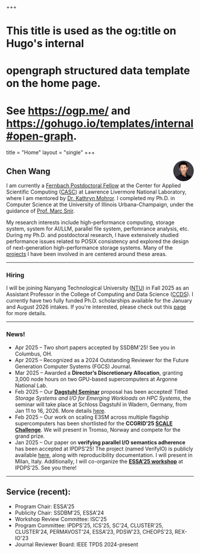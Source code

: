 +++
# This title is used as the og:title on Hugo's internal
# opengraph structured data template on the home page.
# See https://ogp.me/ and https://gohugo.io/templates/internal#open-graph.
title = "Home"
layout = "single"
+++

[<img src="/static/images/headshot.jpeg" style="max-width:11%;min-width:30px;border-radius:50%;float:right;" alt="Github repo" />](https://wangchen.io)

## Chen Wang

<!--Contact: wang116@llnl.gov-->

I am currently a [Fernbach Postdoctoral Fellow](https://computing.llnl.gov/about/people-highlights/chen-wang) at the Center for Applied Scientific Computing ([CASC](https://computing.llnl.gov/casc)) at Lawrence Livermore National Laboratory, where I am mentored by [Dr. Kathryn Mohror](https://people.llnl.gov/mohror1).
I completed my Ph.D. in Computer Science at the University of Illinois Urbana-Champaign, under the guidance of [Prof. Marc Snir](https://snir.cs.illinois.edu). <!--You can find my CV [here](/static/cv/cv-chen-wang-2024-12-16.pdf). -->

My research interests include high-performance computing, storage system, system for AI/LLM, parallel file system, perfomrance analysis, etc. During my Ph.D. and postdoctoral research, I have extensively studied performance issues related to POSIX consistency and explored the design of next-generation high-performance storage systems. Many of the [projects](/projects) I have been involved in are centered around these areas.
<!--
If you want to read more about this issue, please see this post.
-->

---

### Hiring

I will be joining Nanyang Technological University ([NTU](https://www.ntu.edu.sg/)) in Fall 2025 as an Assistant Professor in the College of Computing and Data Science ([CCDS](https://www.ntu.edu.sg/computing)). I currently have two fully funded Ph.D. scholarships available for the January and August 2026 intakes. If you're interested, please check out this [page](/hiring) for more details.

---

### News!
- Apr 2025 – Two short papers accepted by SSDBM'25! See you in Columbus, OH.
- Apr 2025 – Recognized as a 2024 Outstanding Reviewer for the Future Generation Computer Systems (FGCS) Journal.
- Mar 2025 – Awarded a **Director’s Discretionary Allocation**, granting 3,000 node hours on two GPU-based supercomputers at Argonne National Lab.
- Feb 2025 – Our **[Dagstuhl Seminar](https://www.dagstuhl.de/en/seminars/dagstuhl-seminars)** proposal has been accepted! Titled *Storage Systems and I/O for Emerging Workloads on HPC Systems*, the seminar will take place at Schloss Dagstuhl in Wadern, Germany, from Jan 11 to 16, 2026. More details [here](https://www.dagstuhl.de/26032).
- Feb 2025 – Our work on scaling E3SM across multiple flagship supercomputers has been shortlisted for the **CCGRID’25 [SCALE Challenge](https://site.uit.no/ccgrid2025/scale-challenge/)**. We will present in Tromso, Norway and compete for the grand prize.
- Jan 2025 – Our paper on **verifying parallel I/O semantics adherence** has been accepted at IPDPS’25! The project (named VerifyIO) is publicly available [here](https://github.com/wangvsa/VerifyIO), along with reproducibility documentation. I will present in Milan, Italy. Additionally, I will co-organize the **[ESSA’25 workshop](https://sites.google.com/view/essa-2025/)** at IPDPS'25. See you there!

---

## Service (recent):

- Program Chair: ESSA'25
- Publicity Chair: SSDBM'25, ESSA'24
- Workshop Review Committee: ISC'25
- Program Committee: IPDPS'25, ICS'25, SC'24, CLUSTER'25, CLUSTER'24, PERMAVOST'24, ESSA'23, PDSW'23, CHEOPS'23, REX-IO'23
- Journal Reviewer Board: IEEE TPDS 2024-present

